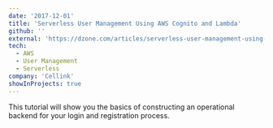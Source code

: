 ```yaml
---
date: '2017-12-01'
title: 'Serverless User Management Using AWS Cognito and Lambda'
github: ''
external: 'https://dzone.com/articles/serverless-user-management-using-aws-cognito-and-l'
tech:
  - AWS
  - User Management
  - Serverless
company: 'Cellink'
showInProjects: true
---
```


This tutorial will show you the basics of constructing an operational backend for your login and registration process.
